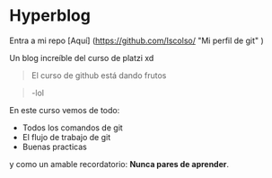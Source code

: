 # Hyperblog 

Entra a mi repo [Aquí] (https://github.com/Iscolso/ "Mi perfil de git" )

 Un blog increíble del curso de platzi xd

 >El curso de github está dando frutos

 > -lol

 En este curso vemos de todo:
 * Todos los comandos de git
 * El flujo de trabajo de git
 * Buenas practicas 

 y como un amable recordatorio: **Nunca pares de aprender**.
